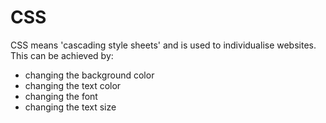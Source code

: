 # CSS
CSS means 'cascading style sheets' and is used to individualise websites. This can be achieved by:
* changing the background color
* changing the text color
* changing the font
* changing the text size